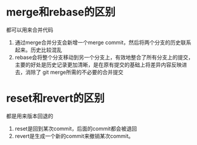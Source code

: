 # merge和rebase的区别

都可以用来合并代码

1. 通过merge合并分支会新增一个merge commit，然后将两个分支的历史联系起来。历史比较混乱
2. rebase会将整个分支移动到另一个分支上，有效地整合了所有分支上的提交，主要的好处是历史记录更加清晰，是在原有提交的基础上将差异内容反映进去，消除了 git merge所需的不必要的合并提交

# reset和revert的区别

都是用来版本回退的

1. reset是回到某次commit，后面的commit都会被退回
2. revert是生成一个新的commit来撤销某次commit。